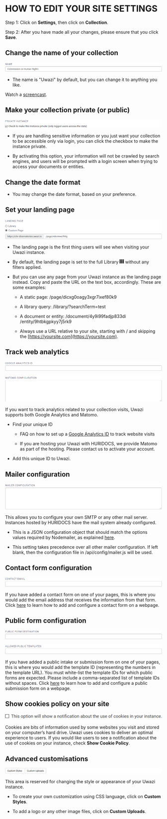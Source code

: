 # HOW TO EDIT YOUR SITE SETTINGS 

Step 1: Click on **Settings**, then click on **Collection**.

Step 2: After you have made all your changes, please ensure that you click **Save**.

## Change the name of your collection

![](images/image_4.png)

- The name is "Uwazi" by default, but you can change it to anything you like.

Watch a [screencast](https://drive.google.com/open?id=1_6ele0a2bmdSbLD1-UjUfSd53JaUL54T).

## Make your collection private (or public)

![](images/image_5.png)

- If you are handling sensitive information or you just want your collection to be accessible only via login, you can click the checkbox to make the instance private.

- By activating this option, your information will not be crawled by search engines, and users will be prompted with a login screen when trying to access your documents or entities.

## Change the date format

- You may change the date format, based on your preference.

## Set your landing page

![](images/image_6.png)

- The landing page is the first thing users will see when visiting your Uwazi instance.

- By default, the landing page is set to the full Library ![library icon](images/image_0.png) without any filters applied.

- But you can use any page from your Uwazi instance as the landing page instead. Copy and paste the URL on the text box, accordingly. These are some examples:
  
  - A static page: /page/dicxg0oagy3xgr7ixef80k9
  
  - A library query: /library/?searchTerm=test
  
  - A document or entity: /document/4y9i99fadjp833di /entity/9htbkgpkyy7j5rk9
  
  - Always use a URL relative to your site, starting with / and skipping the [https://yoursite.com](https://yoursite.com).

## Track web analytics

![](images/image_8.png)

![](images/image_9.png)

If you want to track analytics related to your collection visits, Uwazi supports both Google Analytics and Matomo.

- Find your unique ID
  
  - FAQ on how to set up a [Google Analytics ID](https://support.google.com/analytics/answer/3123666?hl=en) to track website visits
  
  - If you are hosting your Uwazi with HURIDOCS, we provide Matomo as part of the hosting. Please contact us to activate your account.

- Add this unique ID to Uwazi.

## Mailer configuration

![](images/image_10.png)

This allows you to configure your own SMTP or any other mail server. Instances hosted by HURIDOCS have the mail system already configured.

- This is a JSON configuration object that should match the options values required by Nodemailer, as explained [here](http://nodemailer.com/smtp/).

- This setting takes precedence over all other mailer configuration. If left blank, then the configuration file in /api/config/mailer.js will be used.

## Contact form configuration

![](images/image_11.png)

If you have added a contact form on one of your pages, this is where you would add the email address that receives the information from that form. Click [here](https://uwazi.readthedocs.io/en/initial-setup/admin-docs/how-to-create-a-contact-form.html) to learn how to add and configure a contact form on a webpage.

## Public form configuration

![](images/image_12.png)

![](images/image_13.png)

If you have added a public intake or submission form on one of your pages, this is where you would add the template ID (representing the numbers in the template URL). You must white-list the template IDs for which public forms are expected. Please include a comma-separated list of template IDs without spaces. Click [here](https://uwazi.readthedocs.io/en/initial-setup/admin-docs/how-to-create-a-public-intake-form-on-your-website.html) to learn how to add and configure a public submission form on a webpage.

## Show cookies policy on your site

![](images/image_14.png)

Cookies are bits of information used by some websites you visit and stored on your computer’s hard drive. Uwazi uses cookies to deliver an optimal experience to users. If you would like users to see a notification about the use of cookies on your instance, check **Show Cookie Policy**.

## Advanced customisations

![](images/image_15.png)

This area is reserved for changing the style or appearance of your Uwazi instance.

- To create your own customization using CSS language, click on **Custom Styles**.

- To add a logo or any other image files, click on **Custom Uploads**.

